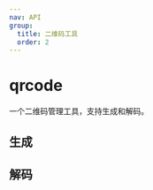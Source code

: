 ```yaml
---
nav: API
group:
  title: 二维码工具
  order: 2
---
```


# qrcode

一个二维码管理工具，支持生成和解码。

## 生成

<code src="../../example/qrcode/generate.tsx"></code>

## 解码

<code src="../../example/qrcode/decoderQrcode.tsx"></code>
